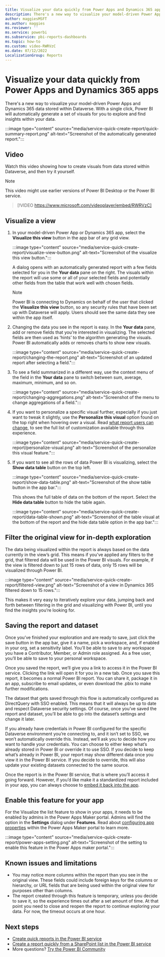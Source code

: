 ```yaml
---
title: Visualize your data quickly from Power Apps and Dynamics 365 apps
description: There's a new way to visualize your model-driven Power Apps and Dynamics 365 data stored within Dataverse. With just a single click, Power BI will automatically generate a set of visuals for you to explore and find insights within your data.  
author: maggiesMSFT
ms.author: maggies
ms.reviewer: ''
ms.service: powerbi
ms.subservice: pbi-reports-dashboards
ms.topic: how-to
ms.custom: video-RWRVzC
ms.date: 07/12/2022
LocalizationGroup: Reports
---
```

# Visualize your data quickly from Power Apps and Dynamics 365 apps

There's a new way to visualize your model-driven Power Apps and Dynamics 365 data stored within Dataverse. With a single click, Power BI will automatically generate a set of visuals for you to explore and find insights within your data. 

:::image type="content" source="media/service-quick-create-report/quick-summary-report.png" alt-text="Screenshot of the automatically generated report.":::

## Video

Watch this video showing how to create visuals from data stored within Dataverse, and then try it yourself.

> [!NOTE]  
> This video might use earlier versions of Power BI Desktop or the Power BI service.

> [!VIDEO https://www.microsoft.com/videoplayer/embed/RWRVzC]


## Visualize a view
1.	In your model-driven Power App or Dynamics 365 app, select the **Visualize this view** button in the app bar of any grid view. 

    :::image type="content" source="media/service-quick-create-report/visualize-view-button.png" alt-text="Screenshot of the visualize this view button."::: 

    A dialog opens with an automatically generated report with a few fields selected for you in the **Your data** pane on the right. The visuals within the report will use some or all of your selected fields and potentially other fields from the table that work well with chosen fields.
    
    > [!NOTE]  
    > Power BI is connecting to Dynamics on behalf of the user that clicked the **Visualize this view** button, so any security rules that have been set up with        Dataverse will apply. Users should see the same data they see within the app itself.
    
2.	Changing the data you see in the report is easy. In the **Your data** pane, add or remove fields that you’re interested in visualizing. The selected fields are then used as ‘hints’ to the algorithm generating the visuals. Power BI automatically adds or removes charts to show new visuals. 

    :::image type="content" source="media/service-quick-create-report/changing-the-report.png" alt-text="Screenshot of an updated report after selecting a field."::: 
3. To see a field summarized in a different way, use the context menu of the field in the **Your data** pane to switch between sum, average, maximum, minimum, and so on. 

    :::image type="content" source="media/service-quick-create-report/changing-aggregations.png" alt-text="Screenshot of the menu to change aggregations of a field."::: 
4. If you want to personalize a specific visual further, especially if you just want to tweak it slightly, use the **Personalize this visual** option found on the top right when hovering over a visual. Read [what report users can change](power-bi-personalize-visuals.md#what-report-users-can-change), to see the full list of customization available through this experience. 

    :::image type="content" source="media/service-quick-create-report/personalize-visual.png" alt-text="Screenshot of the personalize this visual feature."::: 
5. If you want to see all the rows of data Power BI is visualizing, select the **Show data table** button on the top left.  

    :::image type="content" source="media/service-quick-create-report/show-data-table.png" alt-text="Screenshot of the show table button in the app bar.":::  

    This shows the full table of data on the bottom of the report. Select the **Hide data table** button to hide the table again.    

    :::image type="content" source="media/service-quick-create-report/data-table-shown.png" alt-text="Screenshot of the table visual at the bottom of the report and the hide data table option in the app bar.":::   

## Filter the original view for in-depth exploration 
The data being visualized within the report is always based on the data currently in the view’s grid. This means if you've applied any filters to the grid, that filtered data will be used in the Power BI visuals. For example, if the view is filtered down to just 15 rows of data, only 15 rows will be visualized through Power BI.    

:::image type="content" source="media/service-quick-create-report/filtered-view.png" alt-text="Screenshot of a view in Dynamics 365 filtered down to 15 rows.":::       

This makes it very easy to iteratively explore your data, jumping back and forth between filtering in the grid and visualizing with Power BI, until you find the insights you’re looking for. 

## Saving the report and dataset

Once you’ve finished your exploration and are ready to save, just click the save button in the app bar, give it a name, pick a workspace, and, if enabled in your org, set a sensitivity label. You’ll be able to save to any workspace you have a Contributor, Member, or Admin role assigned. As a free user, you’ll be able to save to your personal workspace.

Once you saved the report, we’ll give you a link to access it in the Power BI service. Clicking the link will open it for you in a new tab. Once you save this report, it becomes a normal Power BI report. You can share it, package it in an app, subscribe to email updates, or even download the .pbix to make further modifications. 

The dataset that gets saved through this flow is automatically configured as DirectQuery with SSO enabled. This means that it will always be up to date and respect Dataverse security settings. Of course, once you’ve saved the report and dataset, you’ll be able to go into the dataset’s settings and change it later. 

If you already have credentials in Power BI configured for the specific Dataverse environment you’re connecting to, and it isn’t set to SSO, we won’t automatically override this. Instead, we’ll ask you to decide how you want to handle your credentials. You can choose to either keep what’s already stored in Power BI or override it to use SSO. If you decide to keep what’s already in Power BI, your report may show different data once you view it in the Power BI service. If you decide to override, this will also update your existing datasets connected to the same source. 

Once the report is in the Power BI service, that is where you’ll access it going forward. However, if you’d like make it a standardized report included in your app, you can always choose to [embed it back into the app](/powerapps/maker/model-driven-apps/embedpowerbi-report-in-system-form).

## Enable this feature for your app

For the Visualize the list feature to show in your apps, it needs to be enabled by admins in the Power Apps Maker portal. Admins will find the option in the **Settings** dialog under **Features**. Read about [configuring app properties](/powerapps/maker/model-driven-apps/create-model-driven-app#configure-app-properties) within the Power Apps Maker portal to learn more.      

:::image type="content" source="media/service-quick-create-report/power-apps-setting.png" alt-text="Screenshot of the setting to enable this feature in the Power Apps maker portal.":::

## Known issues and limitations

- You may notice more columns within the report than you see in the original view. These fields could include foreign keys for the columns or hierarchy, or URL fields that are being used within the original view for purposes other than columns. 
- The report created through this feature is temporary, unless you decide to save it, so the experience times out after a set amount of time. At that point you need to close and reopen the report to continue exploring your data. For now, the timeout occurs at one hour. 

## Next steps

* [Create quick reports in the Power BI service](service-quick-create-report.md)
* [Create a report quickly from a SharePoint list in the Power BI service](service-quick-create-sharepoint-list.md)
* More questions? [Try the Power BI Community](https://community.powerbi.com/)
